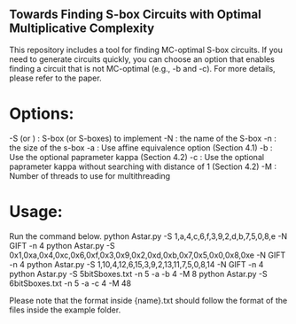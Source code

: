 ## Towards Finding S-box Circuits with Optimal Multiplicative Complexity

This repository includes a tool for finding MC-optimal S-box circuits.
If you need to generate circuits quickly, you can choose an option that enables finding a circuit that is not MC-optimal (e.g., -b and -c).
For more details, please refer to the paper.

# Options:
-S <value> (or <file>) : S-box (or S-boxes) to implement
-N <value> : the name of the S-box
-n <value> : the size of the s-box
-a : Use affine equivalence option (Section 4.1)
-b <value> : Use the optional paprameter kappa (Section 4.2)
-c <value> : Use the optional paprameter kappa without searching with distance of 1 (Section 4.2)
-M <value> : Number of threads to use for multithreading

# Usage: 
Run the command below.
python Astar.py -S 1,a,4,c,6,f,3,9,2,d,b,7,5,0,8,e -N GIFT -n 4
python Astar.py -S 0x1,0xa,0x4,0xc,0x6,0xf,0x3,0x9,0x2,0xd,0xb,0x7,0x5,0x0,0x8,0xe -N GIFT -n 4
python Astar.py -S 1,10,4,12,6,15,3,9,2,13,11,7,5,0,8,14 -N GIFT -n 4
python Astar.py -S 5bitSboxes.txt -n 5 -a -b 4 -M 8
python Astar.py -S 6bitSboxes.txt -n 5 -a -c 4 -M 48

Please note that the format inside {name}.txt should follow the format of the files inside the example folder.

